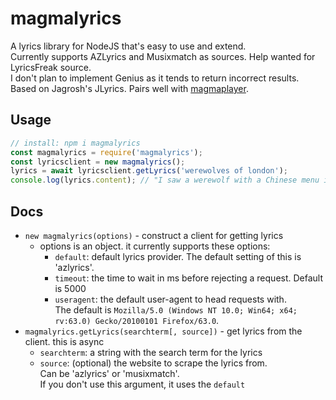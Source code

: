 # magmalyrics
A lyrics library for NodeJS that's easy to use and extend.  
Currently supports AZLyrics and Musixmatch as sources. Help wanted for LyricsFreak source.  
I don't plan to implement Genius as it tends to return incorrect results.  
Based on Jagrosh's JLyrics. Pairs well with [magmaplayer](https://github.com/redbrain/magmaplayer).
## Usage
```js
// install: npm i magmalyrics
const magmalyrics = require('magmalyrics');
const lyricsclient = new magmalyrics();
lyrics = await lyricsclient.getLyrics('werewolves of london');
console.log(lyrics.content); // "I saw a werewolf with a Chinese menu in his hand..."
```
## Docs
- `new magmalyrics(options)` - construct a client for getting lyrics
  - options is an object. it currently supports these options:
    - `default`: default lyrics provider. The default setting of this is 'azlyrics'.
    - `timeout`: the time to wait in ms before rejecting a request. Default is 5000
    - `useragent`: the default user-agent to head requests with.  
    The default is `Mozilla/5.0 (Windows NT 10.0; Win64; x64; rv:63.0) Gecko/20100101 Firefox/63.0`.
- `magmalyrics.getLyrics(searchterm[, source])` - get lyrics from the client. this is async
  - `searchterm`: a string with the search term for the lyrics
  - `source`: (optional) the website to scrape the lyrics from.  
  Can be 'azlyrics' or 'musixmatch'.  
  If you don't use this argument, it uses the `default`
